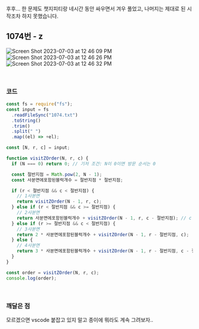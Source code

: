 
후후... 한 문제도 챗지피티랑 네시간 동안 싸우면서 겨우 풀었고,
나머지는 제대로 된 시작조차 하지 못했습니다.

## 1074번 - z


![Screen Shot 2023-07-03 at 12 46 09 PM](https://github.com/hajongon/algorithm-study/assets/114554291/3e042859-7f2b-4064-938e-8a31538e4085)
![Screen Shot 2023-07-03 at 12 46 26 PM](https://github.com/hajongon/algorithm-study/assets/114554291/6da303c0-6ae1-4caa-b1bd-eeca96f8731d)
![Screen Shot 2023-07-03 at 12 46 32 PM](https://github.com/hajongon/algorithm-study/assets/114554291/8f97b10e-ee55-4a5d-b173-54e1ab232046)


<br>

### 코드

```javascript
const fs = require("fs");
const input = fs
  .readFileSync("1074.txt")
  .toString()
  .trim()
  .split(" ")
  .map((el) => +el);

const [N, r, c] = input;

function visitZOrder(N, r, c) {
  if (N === 0) return 0; // 기저 조건: N이 0이면 방문 순서는 0

  const 절반지점 = Math.pow(2, N - 1);
  const 사분면에포함된블럭개수 = 절반지점 * 절반지점;

  if (r < 절반지점 && c < 절반지점) {
    // 1사분면
    return visitZOrder(N - 1, r, c);
  } else if (r < 절반지점 && c >= 절반지점) {
    // 2사분면
    return 사분면에포함된블럭개수 + visitZOrder(N - 1, r, c - 절반지점); // c 에서 절반지점을 뺀다는 건, x축으로 절반 길이만큼 당기겠다는 뜻
  } else if (r >= 절반지점 && c < 절반지점) {
    // 3사분면
    return 2 * 사분면에포함된블럭개수 + visitZOrder(N - 1, r - 절반지점, c);  // y축으로 절반 길이만큼 당긴다.
  } else {
    // 4사분면
    return 3 * 사분면에포함된블럭개수 + visitZOrder(N - 1, r - 절반지점, c - 절반지점); // x축, y축 모두 절반 길이만큼 당긴다.
  }
}

const order = visitZOrder(N, r, c);
console.log(order);

```

<br>

### 깨달은 점

모르겠으면 vscode 붙잡고 있지 말고 종이에 뭐라도 계속 그려보자..

